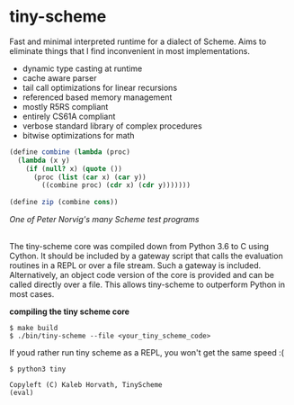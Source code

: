 
# tiny-scheme
Fast and minimal interpreted runtime for a dialect of Scheme. Aims to eliminate things that
I find inconvenient in most implementations. 
- dynamic type casting at runtime
- cache aware parser
- tail call optimizations for linear recursions
- referenced based memory management
- mostly R5RS compliant
- entirely CS61A compliant
- verbose standard library of complex procedures
- bitwise optimizations for math

```scheme
(define combine (lambda (proc)
  (lambda (x y)
    (if (null? x) (quote ())
      (proc (list (car x) (car y))
        ((combine proc) (cdr x) (cdr y)))))))
        
(define zip (combine cons))
```
*One of Peter Norvig's many Scheme test programs* 

<br>
The tiny-scheme core was compiled down from Python 3.6 to C using Cython. It should
be included by a gateway script that calls the evaluation routines in a REPL
or over a file stream. Such a gateway is included. Alternatively, an object
code version of the core is provided and can be called directly over a file. This allows
tiny-scheme to outperform Python in most cases. 

**compiling the tiny scheme core**
```
$ make build
$ ./bin/tiny-scheme --file <your_tiny_scheme_code>
```
If youd rather run tiny scheme as a REPL, you won't get the same speed :(
```
$ python3 tiny

Copyleft (C) Kaleb Horvath, TinyScheme
(eval)
```
